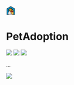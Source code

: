 <img width="5%" src="docs/logo.png"/>

# PetAdoption 
[<img src="https://img.shields.io/badge/version-v1.1.0-blue"/>](https://img.shields.io/badge/version-v1.1.0-blue)
[<img src = "https://img.shields.io/badge/platform-Android-brightgreen"/>](https://img.shields.io/badge/platform-Android-brightgreen)
[<img src="https://img.shields.io/badge/kotlin-Language-blue"/>](https://img.shields.io/badge/kotlin-Language-blue)

...

[<img width="20%" src="https://play.google.com/intl/en_us/badges/static/images/badges/en_badge_web_generic.png"/>](https://play.google.com/store/apps/details?id=com.roger.petadoption)
